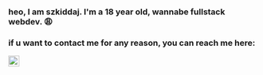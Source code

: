 ### heo, I am szkiddaj. I'm a 18 year old, wannabe fullstack webdev. 😩

### if u want to contact me for any reason, you can reach me here:

[<img align="left" title="szkiddaj#3033" alt="Discord" width="22px" src="https://cdn.jsdelivr.net/npm/simple-icons@v3/icons/discord.svg" />](#) &nbsp;

